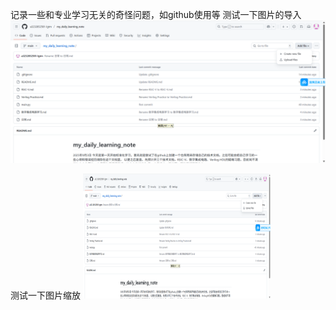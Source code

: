 记录一些和专业学习无关的奇怪问题，如github使用等
测试一下图片的导入
![](images/测试图片.png)


测试一下图片缩放
<img src="images/测试图片.png" width="300" height="200" alt="缩小后的图片">
